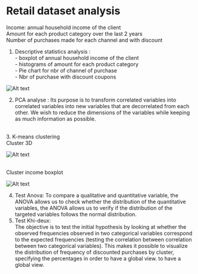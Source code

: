# Retail dataset analysis
Income: annual household income of the client<br>
Amount for each product category over the last 2 years<br>
Number of purchases made for each channel and with discount<br>

1. Descriptive statistics analysis :
<br> - boxplot of annual household income of the client
<br> - histograms of amount for each product category 
<br>- Pie chart for nbr of channel of purchase
<br>- Nbr of purchase with discount coupons

![Alt text](https://raw.githubusercontent.com/Pai-U/Projet_PAI/main/Project%20-%20Clients%20segmentation%20(Retail%20dataset)/Graphics/boxplot_income_.jpg "boxplot of annual household income of the client")


2. PCA analyse : Its purpose is to transform correlated variables into correlated variables into new variables that are decorrelated from each other. We wish to reduce the dimensions of the variables while keeping as much information as possible. 
<br>
3. K-means clustering <br>
Cluster 3D <br>

![Alt text](https://raw.githubusercontent.com/Pai-U/Projet_PAI/main/Project%20-%20Clients%20segmentation%20(Retail%20dataset)/Graphics/3D_cluster_viz.jpg "Clusers 3D")

<br>Cluster income boxplot 

![Alt text](https://raw.githubusercontent.com/Pai-U/Projet_PAI/main/Project%20-%20Clients%20segmentation%20(Retail%20dataset)/Graphics/cluster_by_income.jpg "Cluster income boxplot")

4. Test Anova: To compare a qualitative and quantitative variable, the ANOVA allows us to check whether the distribution of the
quantitative variables, the ANOVA allows us to verify if the distribution of the targeted variables follows the
normal distribution. <br>
5. Test Khi-deux:<br> The objective is to test the initial hypothesis by looking at whether the observed frequencies
observed in two categorical variables correspond to the expected frequencies (testing the correlation between
correlation between two categorical variables). This makes it possible to visualize the distribution of
frequency of discounted purchases by cluster, specifying the percentages in order to have a global view.
to have a global view. 


